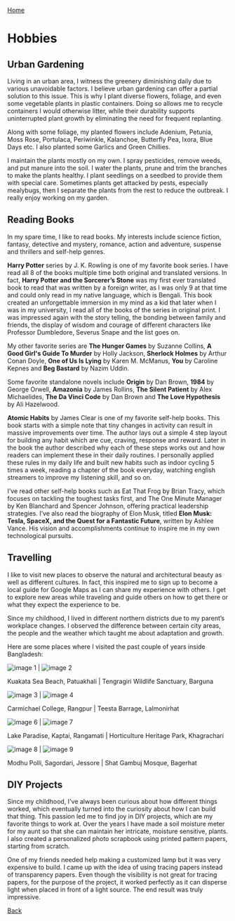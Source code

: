 [Home](https://mustahsinfarhan.github.io/)

# Hobbies
## Urban Gardening
Living in an urban area, I witness the greenery diminishing daily due to various unavoidable factors. I believe urban gardening can offer a partial solution to this issue. This is why I plant diverse flowers, foliage, and even some vegetable plants in plastic containers. Doing so allows me to recycle containers I would otherwise litter, while their durability supports uninterrupted plant growth by eliminating the need for frequent replanting.

Along with some foliage, my planted flowers include Adenium, Petunia, Moss Rose, Portulaca, Periwinkle, Kalanchoe, Butterfly Pea, Ixora, Blue Days etc. I also planted some Garlics and Green Chillies.

I maintain the plants mostly on my own. I spray pesticides, remove weeds, and put manure into the soil. I water the plants, prune and trim the branches to make the plants healthy. I plant seedlings on a seedbed to provide them with special care. Sometimes plants get attacked by pests, especially mealybugs, then I separate the plants from the rest to reduce the outbreak. I really enjoy working on my garden.  

## Reading Books
In my spare time, I like to read books. My interests include science fiction, fantasy, detective and mystery, romance, action and adventure, suspense and thrillers and self-help genres. 

**Harry Potter** series by J. K. Rowling is one of my favorite book series. I have read all 8 of the books multiple time both original and translated versions. In fact, **Harry Potter and the Sorcerer’s Stone** was my first ever translated book to read that was written by a foreign writer, as I was only 9 at that time and could only read in my native language, which is Bengali. This book created an unforgettable immersion in my mind as a kid that later when I was in my university, I read all of the books of the series in original print. I was impressed again with the story telling, the bonding between family and friends, the display of wisdom and courage of different characters like Professor Dumbledore, Severus Snape and the list goes on.

My other favorite series are **The Hunger Games** by Suzanne Collins, **A Good Girl's Guide To Murder** by Holly Jackson, **Sherlock Holmes** by Arthur Conan Doyle, **One of Us Is Lying** by Karen M. McManus, **You** by Caroline Kepnes and **Beg Bastard** by Nazim Uddin.

Some favorite standalone novels include **Origin** by Dan Brown, **1984** by George Orwell, **Amazonia** by James Rollins, **The Silent Patient** by Alex Michaelides, **The Da Vinci Code** by Dan Brown and **The Love Hypothesis** by Ali Hazelwood.

**Atomic Habits** by James Clear is one of my favorite self-help books. This book starts with a simple note that tiny changes in activity can result in massive improvements over time. The author lays out a simple 4 step layout for building any habit which are cue, craving, response and reward. Later in the  book the author described why each of these steps works out and how readers can implement these in their daily routines. I personally applied these rules in my daily life and built new habits such as indoor cycling 5 times a week, reading a chapter of the book everyday, watching english streamers to improve my listening skill, and so on.

I’ve read other self-help books such as Eat That Frog by Brian Tracy, which focuses on tackling the toughest tasks first, and The One Minute Manager by Ken Blanchard and Spencer Johnson, offering practical leadership strategies. I’ve also read the biography of Elon Musk, titled **Elon Musk: Tesla, SpaceX, and the Quest for a Fantastic Future**, written by Ashlee Vance. His vision and accomplishments continue to inspire me in my own technological pursuits.

## Travelling
I like to visit new places to observe the natural and architectural beauty as well as different cultures. In fact, this inspired me to sign up to become a local guide for Google Maps as I can share my experience with others. I get to explore new areas while traveling and guide others on how to get there or what they expect the experience to be. 

Since my childhood, I lived in different northern districts due to my parent’s workplace changes. I observed the difference between certain city areas, the people and the weather which taught me about adaptation and growth.

Here are some places where I visited the past couple of years inside Bangladesh:

![image 1](/assets/img/tr1.jpg) |  ![image 2](/assets/img/tr2.jpg)  

Kuakata Sea Beach, Patuakhali |  Tengragiri Wildlife Sanctuary, Barguna 

![image 3](/assets/img/tr3.jpg)  |  ![image 4](/assets/img/tr4.jpg)

Carmichael College, Rangpur  | Teesta Barrage, Lalmonirhat 

![image 6](/assets/img/tr6.jpg)  | ![image 7](/assets/img/tr7.jpg)

Lake Paradise, Kaptai, Rangamati  |  Horticulture Heritage Park, Khagrachari

![image 8](/assets/img/tr8.jpg) |  ![image 9](/assets/img/tr9.jpg)

Modhu Polli, Sagordari, Jessore  |  Shat Gambuj Mosque, Bagerhat


## DIY Projects
Since my childhood, I've always been curious about how different things worked, which eventually turned into the curiosity about how I can build that thing. This passion led me to find joy in DIY projects, which are my favorite things to work at. Over the years I have made a soil moisture meter for my aunt so that she can maintain her intricate, moisture sensitive, plants. I also created a personalized photo scrapbook using printed pattern papers, starting from scratch.

One of my friends needed help making a customized lamp but it was very expensive to build. I came up with the idea of using tracing papers instead of transparency papers. Even though the visibility is not great for tracing papers, for the purpose of the project, it worked perfectly as it can disperse light when placed in front of a light source. The end result was truly impressive. 


[Back](https://mustahsinfarhan.github.io/)

